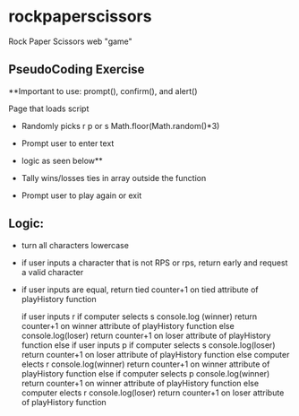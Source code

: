 # rockpaperscissors

Rock Paper Scissors web "game"

## PseudoCoding Exercise

**Important to use: prompt(), confirm(), and alert()

Page that loads script

* Randomly picks r p or s
    Math.floor(Math.random()*3)

* Prompt user  to enter text 

* logic as seen below**

* Tally wins/losses ties in array outside the function
* Prompt user to play again or exit

## Logic: 

* turn all characters lowercase 

* if user inputs a character that is not RPS or rps, return early and request a valid character

* if user inputs are equal, return tied counter+1 on tied attribute of playHistory function

    if user inputs r 
        if computer selects s
            console.log (winner)
            return counter+1 on winner attribute of playHistory function
        else 
            console.log(loser)
            return counter+1 on loser attribute of playHistory function
      else if user inputs p
        if computer selects s
            console.log(loser)
            return counter+1 on loser attribute of playHistory function
        else computer elects r
            console.log(winner)
            return counter+1 on winner attribute of playHistory function
     else 
        if computer selects p
            console.log(winner)
            return counter+1 on winner attribute of playHistory function
        else computer elects r
            console.log(loser)
            return counter+1 on loser attribute of playHistory function

